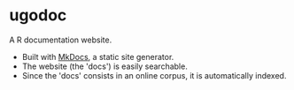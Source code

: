 # ugodoc

A R documentation website.

- Built with [MkDocs](http://www.mkdocs.org/), a static site generator.
- The website (the 'docs') is easily searchable.
- Since the 'docs' consists in an online corpus, it is automatically indexed.
